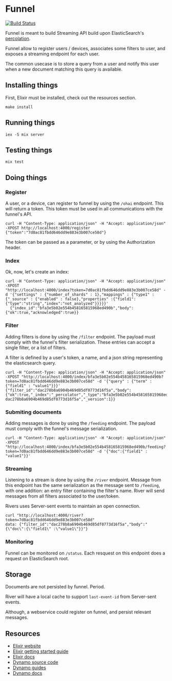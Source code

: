 # Funnel

[![Build Status](https://travis-ci.org/AF83/funnel.png?branch=master)](https://travis-ci.org/AF83/funnel)

Funnel is meant to build Streaming API build upon ElasticSearch's
[percolation](http://www.elasticsearch.org/guide/en/elasticsearch/reference/current/search-percolate.html).

Funnel allow to register users / devices, associates some filters to user, and
exposes a streaming endpoint for each user.

The common usecase is to store a query from a user and notify this user when a
new document matching this query is available.

## Installing things

First, Elixir must be installed, check out the resources section.

``` shell
make install
```

## Running things

``` shell
iex -S mix server
```

## Testing things

``` shell
mix test
```

## Doing things


### Register

A user, or a device, can register to funnel by using the `/ohai` endpoint.
This will return a token. This token must be used in all communications with the
funnel's API.

``` shell
curl -H "Content-Type: application/json" -H "Accept: application/json" -XPOST http://localhost:4000/register
{"token":"7d0ac81fbdd646dd9e883e3b007ce58d"}
```

The token can be passed as a parameter, or by using the Authorization header.

### Index

Ok, now, let's create an index:

``` shell
curl -H "Content-Type: application/json" -H "Accept: application/json" -XPOST
"http://localhost:4000/index?token=7d0ac81fbdd646dd9e883e3b007ce58d" -d '{"settings" : {"number_of_shards" : 1},"mappings" : {"type1" : {"_source" : {"enabled" : false},"properties" :{"field1":{"type":"string","index":"not_analyzed"}}}}}'
  {"index_id":"bfa3e5b02e554b458165815968ed490b","body":{"ok":true,"acknowledged":true}}
```

### Filter

Adding filters is done by using the `/filter` endpoint. The payload must
comply with the funnel's filter serialization. These entries can accept a single
filter, or a list of filters.

A filter is defined by a user's token, a name, and a json string representing the
elasticsearch query.

``` shell
curl -H "Content-Type: application/json" -H "Accept: application/json" -XPOST "http://localhost:4000/index/bfa3e5b02e554b458165815968ed490b?token=7d0ac81fbdd646dd9e883e3b007ce58d" -d '{"query" : {"term" : {"field1" : "value1"}}}'
{"filter_id":"dac278b8a6904b469d85df0773d16f5a","body":{"ok":true,"_index":"_percolator","_type":"bfa3e5b02e554b458165815968ed490b_dev","_id":"7d0ac81fbdd646dd9e883e3b007ce58d-dac278b8a6904b469d85df0773d16f5a","_version":1}}
```

### Submiting documents

Adding messages is done by using the `/feeding` endpoint. The payload must
comply with the funnel's message serialization.


``` shell
curl -H "Content-Type: application/json" -H "Accept: application/json" -XPOST "http://localhost:4000/index/bfa3e5b02e554b458165815968ed490b/feeding?token=7d0ac81fbdd646dd9e883e3b007ce58d" -d '{"doc":{"field1" : "value1"}}'
```

### Streaming

Listening to a stream is done by using the `/river` endpoint.
Message from this endpoint has the same serialization as the message sent to
`/feeding`, with one addition: an entry filter containing the filter's name.
River will send messages from all filters associated to the user/token.

Rivers uses Server-sent events to maintain an open connection.

``` shell
curl "http://localhost:4000/river?token=7d0ac81fbdd646dd9e883e3b007ce58d"
data: {"filter_id":"dac278b8a6904b469d85df0773d16f5a","body":"{\"doc\":{\"field1\" :\"value1\"}}"}
```

### Monitoring

Funnel can be monitored on `/status`. Each resquest on this endpoint does a
request on ElasticSearch root.

## Storage

Documents are not persisted by funnel. Period.

River will have a local cache to support `last-event-id` from Server-sent
events.

Although, a webservice could register on funnel, and persist relevant messages.

## Resources

* [Elixir website](http://elixir-lang.org/)
* [Elixir getting started guide](http://elixir-lang.org/getting_started/1.html)
* [Elixir docs](http://elixir-lang.org/docs)
* [Dynamo source code](https://github.com/elixir-lang/dynamo)
* [Dynamo guides](https://github.com/elixir-lang/dynamo#learn-more)
* [Dynamo docs](http://elixir-lang.org/docs/dynamo)
